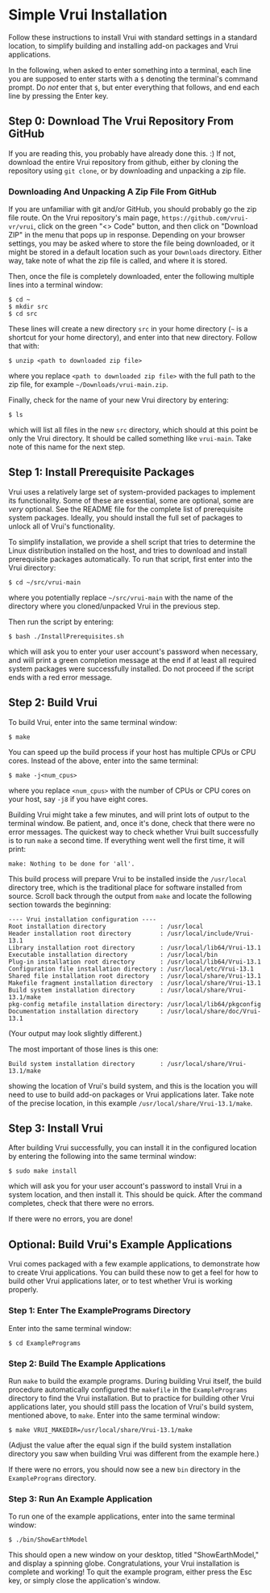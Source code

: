# Simple Vrui Installation

Follow these instructions to install Vrui with standard settings in a standard 
location, to simplify building and installing add-on packages and Vrui 
applications.

In the following, when asked to enter something into a terminal, each line you 
are supposed to enter starts with a `$` denoting the terminal's command prompt. 
Do *not* enter that `$`, but enter everything that follows, and end each line by 
pressing the Enter key.

## Step 0: Download The Vrui Repository From GitHub

If you are reading this, you probably have already done this. :) If not, 
download the entire Vrui repository from github, either by cloning the 
repository using `git clone`, or by downloading and unpacking a zip file.

### Downloading And Unpacking A Zip File From GitHub

If you are unfamiliar with git and/or GitHub, you should probably go the zip 
file route. On the Vrui repository's main page, 
`https://github.com/vrui-vr/vrui`, click on the green "<> Code" button, and 
then click on "Download ZIP" in the menu that pops up in response. Depending on 
your browser settings, you may be asked where to store the file being 
downloaded, or it might be stored in a default location such as your 
`Downloads` directory. Either way, take note of what the zip file is called, 
and where it is stored.

Then, once the file is completely downloaded, enter the following multiple 
lines into a terminal window:
```
$ cd ~
$ mkdir src
$ cd src
```

These lines will create a new directory `src` in your home directory (`~` is a 
shortcut for your home directory), and enter into that new directory. Follow that 
with:
```
$ unzip <path to downloaded zip file>
```
where you replace `<path to downloaded zip file>` with the full path to the zip file, 
for example `~/Downloads/vrui-main.zip`.

Finally, check for the name of your new Vrui directory by entering:
```
$ ls
```
which will list all files in the new `src` directory, which should at this 
point be only the Vrui directory. It should be called something like 
`vrui-main`. Take note of this name for the next step.

## Step 1: Install Prerequisite Packages

Vrui uses a relatively large set of system-provided packages to implement its 
functionality. Some of these are essential, some are optional, some are *very* 
optional. See the README file for the complete list of prerequisite system 
packages. Ideally, you should install the full set of packages to unlock all 
of Vrui's functionality.

To simplify installation, we provide a shell script that tries to determine the 
Linux distribution installed on the host, and tries to download and install 
prerequisite packages automatically. To run that script, first enter into the 
Vrui directory:
```
$ cd ~/src/vrui-main
```
where you potentially replace `~/src/vrui-main` with the name of the directory 
where you cloned/unpacked Vrui in the previous step.

Then run the script by entering:
```
$ bash ./InstallPrerequisites.sh
```
which  will ask you to enter your user account's password when necessary, and
will print a green completion message at the end if at least all required 
system packages were successfully installed. Do not proceed if the script ends 
with a red error message.

## Step 2: Build Vrui

To build Vrui, enter into the same terminal window:
```
$ make
```

You can speed up the build process if your host has multiple CPUs or CPU cores. 
Instead of the above, enter into the same terminal:
```
$ make -j<num_cpus>
```
where you replace `<num_cpus>` with the number of CPUs or CPU cores on your 
host, say `-j8` if you have eight cores.

Building Vrui might take a few minutes, and will print lots of output to the 
terminal window. Be patient, and, once it's done, check that there were no 
error messages. The quickest way to check whether Vrui built successfully is to 
run `make` a second time. If everything went well the first time, it will 
print:
```
make: Nothing to be done for 'all'.
```

This build process will prepare Vrui to be installed inside the `/usr/local` 
directory tree, which is the traditional place for software installed from 
source. Scroll back through the output from `make` and locate the following 
section towards the beginning:
```
---- Vrui installation configuration ----
Root installation directory               : /usr/local
Header installation root directory        : /usr/local/include/Vrui-13.1
Library installation root directory       : /usr/local/lib64/Vrui-13.1
Executable installation directory         : /usr/local/bin
Plug-in installation root directory       : /usr/local/lib64/Vrui-13.1
Configuration file installation directory : /usr/local/etc/Vrui-13.1
Shared file installation root directory   : /usr/local/share/Vrui-13.1
Makefile fragment installation directory  : /usr/local/share/Vrui-13.1
Build system installation directory       : /usr/local/share/Vrui-13.1/make
pkg-config metafile installation directory: /usr/local/lib64/pkgconfig
Documentation installation directory      : /usr/local/share/doc/Vrui-13.1
```
(Your output may look slightly different.)

The most important of those lines is this one:
```
Build system installation directory       : /usr/local/share/Vrui-13.1/make
```
showing the location of Vrui's build system, and this is the location you will 
need to use to build add-on packages or Vrui applications later. Take note of 
the precise location, in this example `/usr/local/share/Vrui-13.1/make`.

## Step 3: Install Vrui

After building Vrui successfully, you can install it in the configured location 
by entering the following into the same terminal window:
```
$ sudo make install
```
which will ask you for your user account's password to install Vrui in a system 
location, and then install it. This should be quick. After the command 
completes, check that there were no errors.

If there were no errors, you are done!

## Optional: Build Vrui's Example Applications

Vrui comes packaged with a few example applications, to demonstrate how to 
create Vrui applications. You can build these now to get a feel for how to 
build other Vrui applications later, or to test whether Vrui is working 
properly.

### Step 1: Enter The ExamplePrograms Directory

Enter into the same terminal window:
```
$ cd ExamplePrograms
```

### Step 2: Build The Example Applications

Run `make` to build the example programs. During building Vrui itself, the 
build procedure automatically configured the `makefile` in the 
`ExamplePrograms` directory to find the Vrui installation. But to practice for 
building other Vrui applications later, you should still pass the location of 
Vrui's build system, mentioned above, to `make`. Enter into the same terminal 
window:
```
$ make VRUI_MAKEDIR=/usr/local/share/Vrui-13.1/make
```
(Adjust the value after the equal sign if the build system installation 
directory you saw when building Vrui was different from the example here.)

If there were no errors, you should now see a new `bin` directory in the 
`ExamplePrograms` directory.

### Step 3: Run An Example Application

To run one of the example applications, enter into the same terminal window:
```
$ ./bin/ShowEarthModel
```

This should open a new window on your desktop, titled "ShowEarthModel," and 
display a spinning globe. Congratulations, your Vrui installation is complete 
and working! To quit the example program, either press the Esc key, or simply 
close the application's window.
